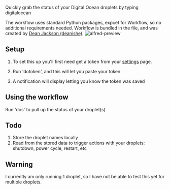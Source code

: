 Quickly grab the status of your Digital Ocean droplets by typing digitalocean


The workflow uses standard Python packages, expcet for Workflow, so no additional requirements needed. Workflow is bundled in the file, and was created by [Dean Jackson (deanishe)](https://github.com/deanishe/alfred-workflow/).
![alfred-preview](http://i.imgur.com/eXnpsmG.png)

Setup
---
1. To set this up you'll first need get a token from your [settings](https://cloud.digitalocean.com/settings/applications) page.

2. Run 'dotoken', and this will let you paste your token

3. A notification will display letting you know the token was saved

Using the workflow
---
Run 'dos' to pull up the status of your droplet(s)

Todo
---
1. Store the droplet names locally
2. Read from the stored data to trigger actions with your droplets: shutdown, power cycle, restart, etc

Warning
---
I currently am only running 1 droplet, so I have not be able to test this yet for multiple droplets.
